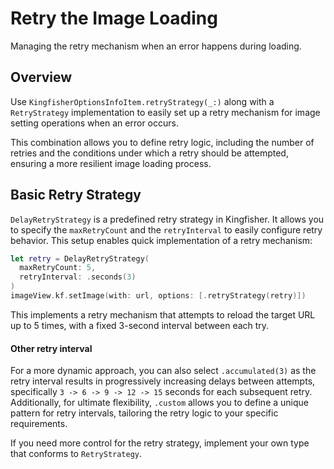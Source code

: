 # Retry the Image Loading

Managing the retry mechanism when an error happens during loading.

## Overview

Use ``KingfisherOptionsInfoItem.retryStrategy(_:)`` along with a `RetryStrategy` implementation to easily set up a 
retry mechanism for image setting operations when an error occurs. 

This combination allows you to define retry logic, including the number of retries and the conditions under which a 
retry should be attempted, ensuring a more resilient image loading process.


## Basic Retry Strategy

``DelayRetryStrategy`` is a predefined retry strategy in Kingfisher. It allows you to specify the `maxRetryCount` and 
the `retryInterval` to easily configure retry behavior. This setup enables quick implementation of a retry mechanism: 

```swift
let retry = DelayRetryStrategy(
  maxRetryCount: 5, 
  retryInterval: .seconds(3)
)
imageView.kf.setImage(with: url, options: [.retryStrategy(retry)])
```

This implements a retry mechanism that attempts to reload the target URL up to 5 times, with a fixed 3-second interval
between each try. 

#### Other retry interval

For a more dynamic approach, you can also select `.accumulated(3)` as the retry interval results in progressively 
increasing delays between attempts, specifically `3 -> 6 -> 9 -> 12 -> 15` seconds for each subsequent retry. 
Additionally, for ultimate flexibility, `.custom` allows you to define a unique pattern for retry intervals, tailoring 
the retry logic to your specific requirements.

If you need more control for the retry strategy, implement your own type that conforms to ``RetryStrategy``.
